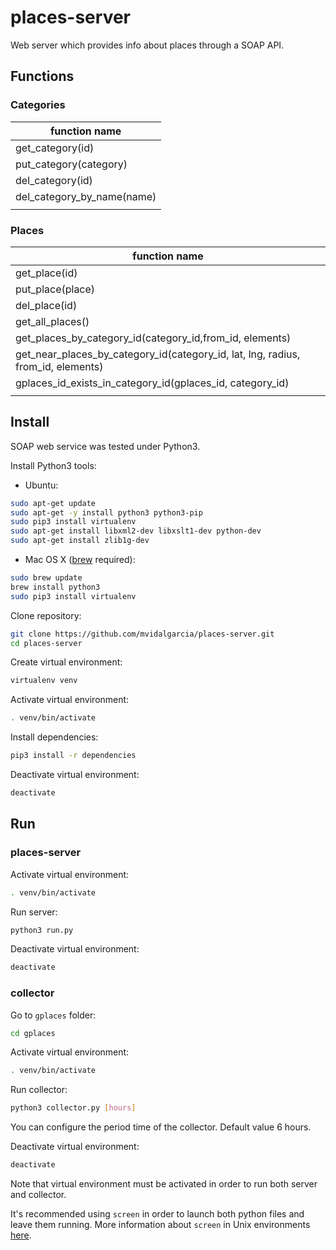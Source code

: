 places-server
=============

Web server which provides info about places through a SOAP API.

## Functions

### Categories  

| function name              |
|----------------------------|
| get_category(id)           |
| put_category(category)     |
| del_category(id)           |
| del_category_by_name(name) |
|                            | 

### Places  

| function name                                                                    |
|----------------------------------------------------------------------------------|
| get_place(id)                                                                    |
| put_place(place)                                                                 |
| del_place(id)                                                                    |
| get_all_places()                                                                 |
| get_places_by_category_id(category_id,from_id, elements)                         |
| get_near_places_by_category_id(category_id, lat, lng, radius, from_id, elements) |
| gplaces_id_exists_in_category_id(gplaces_id, category_id)                        |
|                                                                                  |


##  Install

SOAP web service was tested under Python3.

Install Python3 tools:

* Ubuntu:
```bash
sudo apt-get update
sudo apt-get -y install python3 python3-pip
sudo pip3 install virtualenv
sudo apt-get install libxml2-dev libxslt1-dev python-dev
sudo apt-get install zlib1g-dev
```

* Mac OS X ([brew](http://brew.sh) required):
```bash
sudo brew update
brew install python3
sudo pip3 install virtualenv
```

Clone repository:

```bash
git clone https://github.com/mvidalgarcia/places-server.git
cd places-server
```

Create virtual environment:

```bash
virtualenv venv
```

Activate virtual environment:

```bash
. venv/bin/activate
```

Install dependencies:

```bash
pip3 install -r dependencies
```

Deactivate virtual environment:

```bash
deactivate
```


## Run

### places-server

Activate virtual environment:

```bash
. venv/bin/activate
```

Run server:
```bash
python3 run.py
```

Deactivate virtual environment:
```bash
deactivate
```

### collector

Go to `gplaces` folder:

```bash
cd gplaces
```

Activate virtual environment:

```bash
. venv/bin/activate
```

Run collector:
```bash
python3 collector.py [hours]
```
You can configure the period time of the collector. Default value 6 hours.

Deactivate virtual environment:
```bash
deactivate
```

Note that virtual environment must be activated in order to run both server and collector.  
  
It's recommended using `screen` in order to launch both python files and leave them running.
More information about `screen` in Unix environments [here](https://kb.iu.edu/d/acuy). 
